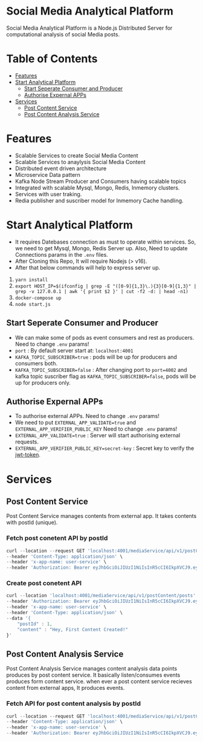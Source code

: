 Social Media Analytical Platform
==========

Social Media Analytical Platform is a Node.js Distributed Server for computational analysis of social Media posts.

# Table of Contents
<!-- START doctoc generated TOC please keep comment here to allow auto update -->
<!-- DON'T EDIT THIS SECTION, INSTEAD RE-RUN doctoc TO UPDATE -->


- [Features](#features)
- [Start Analytical Platform](#startAnalyticalPlatform)
  - [Start Seperate Consumer and Producer](#startSeperateConsumerandProducer)
  - [Authorise Expernal APPs](#authorise-apps)
- [Services](#services)
  - [Post Content Service](#postContentService)
  - [Post Content Analysis Service](#postContentAnalysisService)

<!-- END doctoc generated TOC please keep comment here to allow auto update -->

# Features
* Scalable Services to create Social Media Content
* Scalable Services to anaylysis Social Media Content
* Distributed event driven architecture
* Microservice Data pattern
* Kafka Node Stream Producer and Consumers having scalable topics
* Integrated with scalable Mysql, Mongo, Redis, Inmemory clusters.
* Services with user traking.
* Redia publisher and suscriber model for Inmemory Cache handling.

# Start Analytical Platform

* It requires Datebases connection as must to operate within services. So, we need to get Mysql, Mongo, Redis Server up. Also, Need to update Connections params in the `.env` files.
* After Cloning this Repo, It will require Nodejs (> v16).
* After that below commands will help to express server up.
  
1. `yarn install` 
2. `export HOST_IP=$(ifconfig | grep -E "([0-9]{1,3}\.){3}[0-9]{1,3}" | grep -v 127.0.0.1 | awk '{ print $2 }' | cut -f2 -d: | head -n1)`
3. `docker-compose up`
4. `node start.js`


## Start Seperate Consumer and Producer

* We can make some of pods as event consumers and rest as producers. Need to change `.env` params!
* `port` : By default server start at: `localhost:4001`
* `KAFKA_TOPIC_SUBSCRIBER=true` : pods will be up for producers and consumers both.
* `KAFKA_TOPIC_SUBSCRIBER=false` : After changing port to `port=4002` and kafka topic suscriber flag as `KAFKA_TOPIC_SUBSCRIBER=false`, pods will be up for producers only.

## Authorise Expernal APPs

* To authorise external APPs. Need to change `.env` params!
* We need to put `EXTERNAL_APP_VALIDATE=true` and `EXTERNAL_APP_VERIFIER_PUBLIC_KEY` Need to change `.env` params!
* `EXTERNAL_APP_VALIDATE=true` : Server will start authorising external requests.
* `EXTERNAL_APP_VERIFIER_PUBLIC_KEY=secret-key` : Secret key to verify the [jwt-token](https://jwt.io).

# Services

## Post Content Service

Post Content Service manages contents from external app. It takes contents with postId (unique).

### Fetch post conetent API by postId

``` js
curl --location --request GET 'localhost:4001/mediaService/api/v1/postContent/postId/1' \
--header 'Content-Type: application/json' \
--header 'x-app-name: user-service' \
--header 'Authorization: Bearer eyJhbGciOiJIUzI1NiIsInR5cCI6IkpXVCJ9.eyJpYXQiOjE1MTYyMzkwMjIsImFwcF9uYW1lIjoidXNlci1zZXJ2aWNlIn0.W7WFHMtCObjxJBwQ8dXSpIhXzn6a-KOAxcQr4CEo7Ds'
```

### Create post conetent API 

``` js
curl --location 'localhost:4001/mediaService/api/v1/postContent/posts' \
--header 'Authorization: Bearer eyJhbGciOiJIUzI1NiIsInR5cCI6IkpXVCJ9.eyJpYXQiOjE1MTYyMzkwMjIsImFwcF9uYW1lIjoidXNlci1zZXJ2aWNlIn0.W7WFHMtCObjxJBwQ8dXSpIhXzn6a-KOAxcQr4CEo7Ds' \
--header 'x-app-name: user-service' \
--header 'Content-Type: application/json' \
--data '{
    "postId" : 1,
    "content" : "Hey, First Content Created!"
}'
```


## Post Content Analysis Service

Post Content Analysis Service manages content analysis data points produces by post content service.
It basically listen/consumes events produces form content service. when ever a post content service recieves content from external apps, It produces events.

### Fetch API for post content analysis by postId

``` js
curl --location --request GET 'localhost:4001/mediaService/api/v1/postContentAnalysis/postId/1' \
--header 'Content-Type: application/json' \
--header 'x-app-name: user-service' \
--header 'Authorization: Bearer eyJhbGciOiJIUzI1NiIsInR5cCI6IkpXVCJ9.eyJpYXQiOjE1MTYyMzkwMjIsImFwcF9uYW1lIjoidXNlci1zZXJ2aWNlIn0.W7WFHMtCObjxJBwQ8dXSpIhXzn6a-KOAxcQr4CEo7Ds'
```


